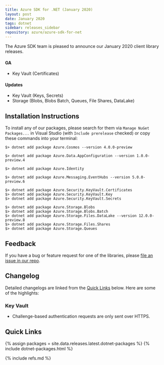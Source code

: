 ```yaml
---
title: Azure SDK for .NET (January 2020)
layout: post
date: January 2020
tags: dotnet
sidebar: releases_sidebar
repository: azure/azure-sdk-for-net
---
```


The Azure SDK team is pleased to announce our January 2020 client library releases.

#### GA

- Key Vault (Certificates)

#### Updates

- Key Vault (Keys, Secrets)
- Storage (Blobs, Blobs Batch, Queues, File Shares, DataLake)

## Installation Instructions

To install any of our packages, please search for them via `Manage NuGet Packages...` in Visual Studio (with `Include prerelease` checked) or copy these commands into your terminal:

    $> dotnet add package Azure.Cosmos --version 4.0.0-preview

    $> dotnet add package Azure.Data.AppConfiguration --version 1.0.0-preview.4

    $> dotnet add package Azure.Identity

    $> dotnet add package Azure.Messaging.EventHubs --version 5.0.0-preview.6

    $> dotnet add package Azure.Security.KeyVault.Certificates
    $> dotnet add package Azure.Security.KeyVault.Key
    $> dotnet add package Azure.Security.KeyVault.Secrets

    $> dotnet add package Azure.Storage.Blobs
    $> dotnet add package Azure.Storage.Blobs.Batch
    $> dotnet add package Azure.Storage.Files.DataLake --version 12.0.0-preview.8
    $> dotnet add package Azure.Storage.Files.Shares
    $> dotnet add package Azure.Storage.Queues

## Feedback

If you have a bug or feature request for one of the libraries, please [file an issue in our repo](https://github.com/Azure/azure-sdk-for-net/issues/new/choose).

## Changelog

Detailed changelogs are linked from the [Quick Links](#quick-links) below. Here are some of the highlights:

### Key Vault

- Challenge-based authentication requests are only sent over HTTPS.

## Quick Links

{% assign packages = site.data.releases.latest.dotnet-packages %}
{% include dotnet-packages.html %}

{% include refs.md %}
